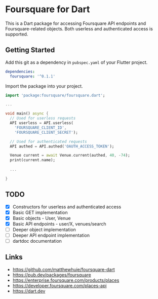 # Foursquare for Dart 
This is a Dart package for accessing Foursquare API endpoints and Foursquare-related objects. Both userless and authenticated access is supported.

## Getting Started
Add this git as a dependency in `pubspec.yaml` of your Flutter project.
```yaml
dependencies:
  foursquare: '^0.1.1'
```

Import the package into your project.
```dart
import 'package:foursquare/foursquare.dart';

...

void main() async {
  // Used for userless requests
  API userless = API.userless(
    'FOURSQUARE_CLIENT_ID', 
    'FOURSQUARE_CLIENT_SECRET');

  // Used for authenticated requests
  API authed = API.authed('OAUTH_ACCESS_TOKEN');

  Venue current = await Venue.current(authed, 40, -74);
  print(current.name);
  
  ...

}
```

## TODO
- [x] Constructors for userless and authenticated access
- [x] Basic GET implementation
- [x] Basic objects - User, Venue
- [x] Basic API endpoints - user/X, venues/search
- [ ] Deeper object implementation
- [ ] Deeper API endpoint implementation
- [ ] dartdoc documentation

## Links
- https://github.com/matthewhuie/foursquare-dart
- https://pub.dev/packages/foursquare
- https://enterprise.foursquare.com/products/places
- https://developer.foursquare.com/places-api
- https://dart.dev
